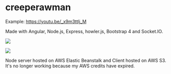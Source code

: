 # creeperawman
Example: https://youtu.be/_x9m3ttlj_M

Made with Angular, Node.js, Express, howler.js, Bootstrap 4 and Socket.IO.

<img src="https://lh3.googleusercontent.com/ufaPtq1tL7Hl026PzR3FtX3GyJRBK_2LueI9MyLwaT196MoMcJQJbf9u81f37yMmGt3UBC_HdSLFtQERKidlqDUuBhR-WpFZ0LJ1jMe43gEks0ZefQqtAE8WcgdWT9AOKYgQpfTFTQ=w1170-h657-no"></img>

<img src="https://lh3.googleusercontent.com/Up9gV2SRcrB34LgOcHxiR8MXc1gJnztijLr4YpcLsWh9OP4tIgrf5Rlqf_QUQv6-k1U3CEkF5uDL8XmAbHtAWft0AgJ-ptFdBbSUd7ZXW1khQ9IDxVvniPbVrClnL69KXuzWjHexC9jeHInfahpKYbqwTg-foeT36MN_lL8PYL4HmJsM0Ro3-1AbafsnxNFtdCEhEpQl01P9mgsIA0L1IY041Gu2Z-TYuA_ykQQvNUfRWWp_7EV0xZmuKMJTtHWmHLphMQGMo3I-MJwsghdgufqBKkCzbWMVQNiMEveRys7iz3Mas2l9BHR9bMtWikho0PN4KtyEm_Ob9XZ6VnHdaMI9PkoNOZ-kHfslLwtCupGoLxGK5WmtKW-XdhobSkOA-6xAweYfj06IOo2mtpqI8EkzMUsGQYhHy7oXar6FDscYsj3-y_9pgKOlTs5_YI-Cbpv9TVMqYshXK8OpPG8YhYdCL7ggO_psQdzlOkmZ1ekszDZVhapyXDksP4aHAIalKOdhUhCLMkhVPUWSLG4LpmqOHQvRf9yGF2lpf0inj51e1yqDdXIe4L6t4Zc3Lc02JOOX-It6MEcNF9hzJxt3284P-wDGBEg3NAEUGMW-fxfKKsGrZkZrGgkVse3KFKPNLSSlXKNBCB3IbRxIMpEn4hhfD8u1a8ZHb2uBjoAH625YbIZOH8LY7p0LHxBpxkHYd8xIEDeYFbY=s1170-w1170-h657-no"></img>

Node server hosted on AWS Elastic Beanstalk and Client hosted on AWS S3. It's no longer working because my AWS credits have expired.
